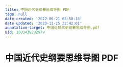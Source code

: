 ```yaml
---
title: 中国近代史纲要思维导图 PDF
tags: null
date created: '2022-06-21 03:58:18'
date updated: '2023-11-25 22:42:01'
annotation-target: 中国近现代史纲要思维导图.pdf
uid: 1683439292979
---
```


# 中国近代史纲要思维导图 PDF
